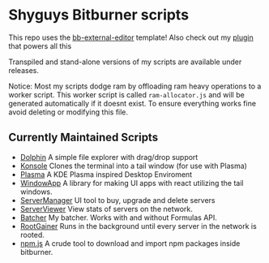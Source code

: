 # Shyguys Bitburner scripts

This repo uses the [bb-external-editor](https://github.com/shyguy1412/bb-external-editor) template!
Also check out my [plugin](https://github.com/NilsRamstoeck/esbuild-bitburner-plugin) that powers all this

Transpiled and stand-alone versions of my scripts are available under releases.

Notice: Most my scripts dodge ram by offloading ram heavy operations to a worker script. This worker script is called `ram-allocator.js` and will be generated automatically if it doesnt exist. To ensure everything works fine avoid deleting or modifying this file.

## Currently Maintained Scripts

- [Dolphin](./doc/Dolphin.md) A simple file explorer with drag/drop support
- [Konsole](./doc/Konsole.md) Clones the terminal into a tail window (for use with Plasma)
- [Plasma](./doc/Plasma.md) A KDE Plasma inspired Desktop Enviroment
- [WindowApp](./doc/WindowApp.md) A library for making UI apps with react utilizing the tail windows.
- [ServerManager](./doc/ServerManager.md) UI tool to buy, upgrade and delete servers
- [ServerViewer](./doc/ServerViewer.md) View stats of servers on the network.
- [Batcher](./doc/Batcher.md) My batcher. Works with and without Formulas API.
- [RootGainer](./doc/RootGainer.md) Runs in the background until every server in the network is rooted.
- [npm.js](./doc/npm.md) A crude tool to download and import npm packages inside bitburner.
